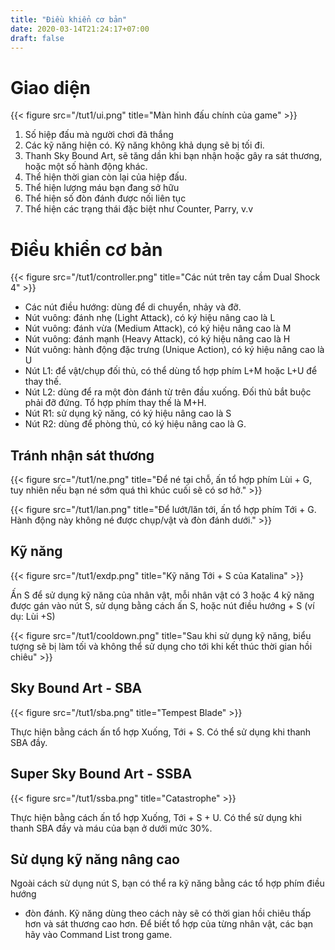 ```yaml
---
title: "Điều khiển cơ bản"
date: 2020-03-14T21:24:17+07:00
draft: false
---
```



# Giao diện

{{< figure
  src="/tut1/ui.png"
  title="Màn hình đấu chính của game" >}}

1. Số hiệp đấu mà người chơi đã thắng
2. Các kỹ năng hiện có. Kỹ năng không khả dụng sẽ bị tối đi.
3. Thanh Sky Bound Art, sẽ tăng dần khi bạn nhận hoặc gây ra sát thương, hoặc
   một số hành động khác.
4. Thể hiện thời gian còn lại của hiệp đấu.
5. Thể hiện lượng máu bạn đang sở hữu
6. Thể hiện số đòn đánh được nối liên tục
7. Thể hiện các trạng thái đặc biệt như Counter, Parry, v.v


# Điều khiển cơ bản

{{< figure
  src="/tut1/controller.png"
  title="Các nút trên tay cầm Dual Shock 4" >}}

- Các nút điều hướng: dùng để di chuyển, nhảy và đỡ.
- Nút vuông: đánh nhẹ (Light Attack), có ký hiệu nâng cao là L
- Nút vuông: đánh vừa (Medium Attack), có ký hiệu nâng cao là M
- Nút vuông: đánh mạnh (Heavy Attack), có ký hiệu nâng cao là H
- Nút vuông: hành động đặc trưng (Unique Action), có ký hiệu nâng cao là U
- Nút L1: để vật/chụp đối thủ, có thể dùng tổ hợp phím L+M hoặc L+U để thay
  thế.
- Nút L2: dùng để ra một đòn đánh từ trên đầu xuống. Đối thủ bắt buộc phải đỡ
  đứng. Tổ hợp phím thay thế là M+H.
- Nút R1: sử dụng kỹ năng, có ký hiệu nâng cao là S
- Nút R2: dùng để phòng thủ, có ký hiệu nâng cao là G.


## Tránh nhận sát thương

{{< figure
  src="/tut1/ne.png"
  title="Để né tại chỗ, ấn tổ hợp phím Lùi + G, tuy nhiên nếu bạn né sớm quá thì khúc cuối sẽ có sơ hở." >}}

{{< figure
  src="/tut1/lan.png"
  title="Để lướt/lăn tới, ấn tổ hợp phím Tới + G. Hành động này không né được chụp/vật và đòn đánh dưới." >}}


## Kỹ năng

{{< figure
  src="/tut1/exdp.png"
  title="Kỹ năng Tới + S của Katalina" >}}

Ấn S để sử dụng kỹ năng của nhân vật, mỗi nhân vật có 3 hoặc 4 kỹ năng được gán
vào nút S, sử dụng bằng cách ấn S, hoặc nút điều hướng + S (ví dụ: Lùi +S)

{{< figure
  src="/tut1/cooldown.png"
  title="Sau khi sử dụng kỹ năng, biểu tượng sẽ bị làm tối và không thể sử dụng cho tới khi kết thúc thời gian hồi chiêu" >}}


## Sky Bound Art - SBA

{{< figure
  src="/tut1/sba.png"
  title="Tempest Blade" >}}

Thực hiện bằng cách ấn tổ hợp Xuống, Tới + S. Có thể sử dụng khi thanh SBA đầy.


## Super Sky Bound Art - SSBA

{{< figure
  src="/tut1/ssba.png"
  title="Catastrophe" >}}

Thực hiện bằng cách ấn tổ hợp Xuống, Tới + S + U. Có thể sử dụng khi thanh SBA
đầy và máu của bạn ở dưới mức 30%.


## Sử dụng kỹ năng nâng cao

Ngoài cách sử dụng nút S, bạn có thể ra kỹ năng bằng các tổ hợp phím điều hướng
+ đòn đánh. Kỹ năng dùng theo cách này sẽ có thời gian hồi chiêu thấp hơn và
sát thương cao hơn. Để biết tổ  hợp của từng nhân vật, các bạn hãy vào Command
List trong game.
